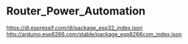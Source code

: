 # Router_Power_Automation
https://dl.espressif.com/dl/package_esp32_index.json
http://arduino.esp8266.com/stable/package_esp8266com_index.json
